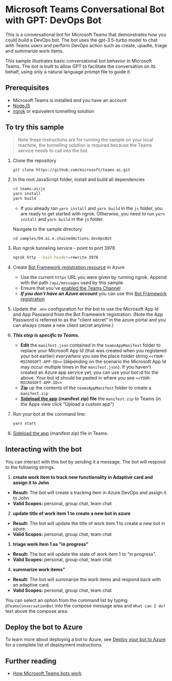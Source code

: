 # Microsoft Teams Conversational Bot with GPT: DevOps Bot

This is a conversational bot for Microsoft Teams that demonstrates how you could build a DevOps bot. The bot uses the gpt-3.5-turbo model to chat with Teams users and perform DevOps action such as create, upadte, triage and summarize work items.

This sample illustrates basic conversational bot behavior in Microsoft Teams. The bot is built to allow GPT to facilitate the conversation on its behalf, using only a natural language prompt file to guide it.

## Prerequisites

-   Microsoft Teams is installed and you have an account
-   [NodeJS](https://nodejs.org/en/)
-   [ngrok](https://ngrok.com/) or equivalent tunnelling solution

## To try this sample

> Note these instructions are for running the sample on your local machine, the tunnelling solution is required because
> the Teams service needs to call into the bot.
1. Clone the repository

    ```bash
    git clone https://github.com/microsoft/teams-ai.git
    ```

1. In the root JavaScript folder, install and build all dependencies

    ```bash
    cd teams-ai/js
    yarn install
    yarn build
    ```

    - If you already ran `yarn install` and `yarn build` in the `js` folder, you are ready to get started with ngrok. Otherwise, you need to run `yarn install` and `yarn build` in the `js` folder.

    Navigate to the sample directory

    `cd samples/04.ai.e.chainedActions.devOpsBot`

1. Run ngrok tunneling service - point to port 3978

    ```bash
    ngrok http --host-header=rewrite 3978
    ```

1. Create [Bot Framework registration resource](https://docs.microsoft.com/en-us/azure/bot-service/bot-service-quickstart-registration) in Azure

    - Use the current `https` URL you were given by running ngrok. Append with the path `/api/messages` used by this sample.
    - Ensure that you've [enabled the Teams Channel](https://docs.microsoft.com/en-us/azure/bot-service/channel-connect-teams?view=azure-bot-service-4.0)
    - **_If you don't have an Azure account_** you can use this [Bot Framework registration](https://docs.microsoft.com/en-us/microsoftteams/platform/bots/how-to/create-a-bot-for-teams#register-your-web-service-with-the-bot-framework)

1. Update the `.env` configuration for the bot to use the Microsoft App Id and App Password from the Bot Framework registration. (Note the App Password is referred to as the "client secret" in the azure portal and you can always create a new client secret anytime.)

1. **_This step is specific to Teams._**

    - **Edit** the `manifest.json` contained in the `teamsAppManifest` folder to replace your Microsoft App Id (that was created when you registered your bot earlier) _everywhere_ you see the place holder string `<<YOUR-MICROSOFT-APP-ID>>` (depending on the scenario the Microsoft App Id may occur multiple times in the `manifest.json`). If you haven't created an Azure app service yet, you can use your bot id for the above. Your bot id should be pasted in where you see `<<YOUR-MICROSOFT-APP-ID>>`
    - **Zip** up the contents of the `teamsAppManifest` folder to create a `manifest.zip`
    - **[Sideload the app](https://learn.microsoft.com/en-us/microsoftteams/platform/concepts/deploy-and-publish/apps-upload) (manifest zip) file** the `manifest.zip` to Teams (in the Apps view click "Upload a custom app")

1. Run your bot at the command line:

    ```bash
    yarn start
    ```

1. [Sideload the app](https://learn.microsoft.com/en-us/microsoftteams/platform/concepts/deploy-and-publish/apps-upload) (manifest zip) file in Teams.

## Interacting with the bot

You can interact with this bot by sending it a message. The bot will respond to the following strings.

1. **create work item to track new functionality in Adaptive card and assign it to John**

-   **Result:** The bot will create a tracking item in Azure DevOps and assign it to John
-   **Valid Scopes:** personal, group chat, team chat

2. **update title of work item 1 to create a new bot in azure**

-   **Result:** The bot will update the title of work item 1 to create a new bot in azure.
-   **Valid Scopes:** personal, group chat, team chat

3. **triage work item 1 as "in progress"**

-   **Result:** The bot will update the state of work item 1 to "in progress".
-   **Valid Scopes:** personal, group chat, team chat

4. **summarize work items"**

-   **Result:** The bot will summarize the work items and respond back with an adaptive card.
-   **Valid Scopes:** personal, group chat, team chat

You can select an option from the command list by typing `@TeamsConversationBot` into the compose message area and `What can I do?` text above the compose area.

## Deploy the bot to Azure

To learn more about deploying a bot to Azure, see [Deploy your bot to Azure](https://aka.ms/azuredeployment) for a complete list of deployment instructions.

## Further reading

-   [How Microsoft Teams bots work](https://docs.microsoft.com/en-us/azure/bot-service/bot-builder-basics-teams?view=azure-bot-service-4.0&tabs=javascript)
